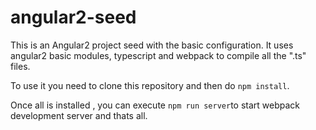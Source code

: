 # angular2-seed

This is an Angular2 project seed with the basic configuration. It uses angular2 basic modules, typescript and webpack to compile all the ".ts" files.

To use it you need to clone this repository and then do `npm install`. 

Once all is installed , you can execute `npm run server`to start webpack development server and thats all.
